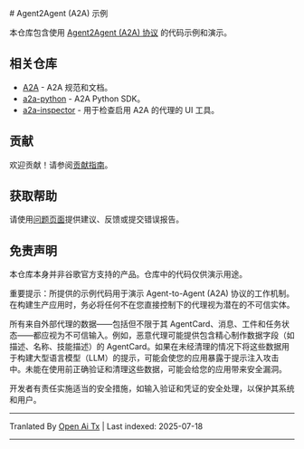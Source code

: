 <translate-content># Agent2Agent (A2A) 示例

本仓库包含使用 [Agent2Agent (A2A) 协议](https://goo.gle/a2a) 的代码示例和演示。

## 相关仓库

- [A2A](https://github.com/a2aproject/A2A) - A2A 规范和文档。
- [a2a-python](https://github.com/a2aproject/a2a-python) - A2A Python SDK。
- [a2a-inspector](https://github.com/a2aproject/a2a-inspector) - 用于检查启用 A2A 的代理的 UI 工具。

## 贡献

欢迎贡献！请参阅[贡献指南](https://raw.githubusercontent.com/a2aproject/a2a-samples/main/CONTRIBUTING.md)。

## 获取帮助

请使用[问题页面](https://github.com/a2aproject/a2a-samples/issues)提供建议、反馈或提交错误报告。

## 免责声明

本仓库本身并非谷歌官方支持的产品。仓库中的代码仅供演示用途。

重要提示：所提供的示例代码用于演示 Agent-to-Agent (A2A) 协议的工作机制。在构建生产应用时，务必将任何不在您直接控制下的代理视为潜在的不可信实体。

所有来自外部代理的数据——包括但不限于其 AgentCard、消息、工件和任务状态——都应视为不可信输入。例如，恶意代理可能提供包含精心制作数据字段（如描述、名称、技能描述）的 AgentCard。如果在未经清理的情况下将这些数据用于构建大型语言模型（LLM）的提示，可能会使您的应用暴露于提示注入攻击中。未能在使用前正确验证和清理这些数据，可能会给您的应用带来安全漏洞。

开发者有责任实施适当的安全措施，如输入验证和凭证的安全处理，以保护其系统和用户。


---

Tranlated By [Open Ai Tx](https://github.com/OpenAiTx/OpenAiTx) | Last indexed: 2025-07-18

---